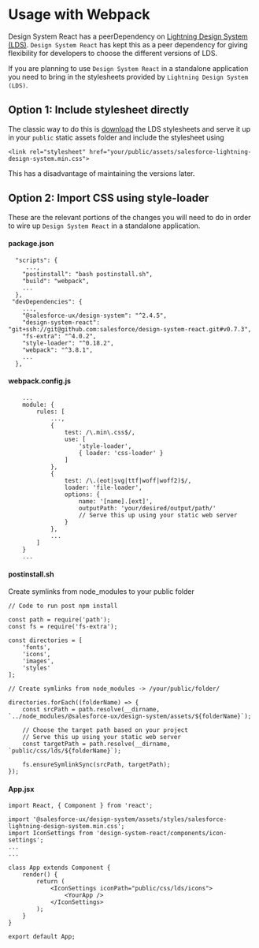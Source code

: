 # Usage with Webpack

Design System React has a peerDependency on [Lightning Design System (LDS)](https://github.com/salesforce-ux/design-system). `Design System React` has kept this as a peer dependency for giving flexibility for developers to choose the different versions of LDS.

If you are planning to use `Design System React` in a standalone application you need to bring in the stylesheets provided by `Lightning Design System (LDS)`.

## Option 1: Include stylesheet directly

The classic way to do this is [download](https://www.lightningdesignsystem.com/downloads) the LDS stylesheets and serve it up in your `public` static assets folder and include the stylesheet using

```
<link rel="stylesheet" href="your/public/assets/salesforce-lightning-design-system.min.css">
```

This has a disadvantage of maintaining the versions later.

## Option 2: Import CSS using style-loader

These are the relevant portions of the changes you will need to do in order to wire up `Design System React` in a standalone application.

#### package.json

```
  "scripts": {
     ...,
    "postinstall": "bash postinstall.sh",
    "build": "webpack",
    ...
  },
 "devDependencies": {
    ...,
    "@salesforce-ux/design-system": "^2.4.5",
    "design-system-react": "git+ssh://git@github.com:salesforce/design-system-react.git#v0.7.3",
    "fs-extra": "^4.0.2",
    "style-loader": "^0.18.2",
    "webpack": "^3.8.1",
    ...
  },
```


#### webpack.config.js

```
    ...
    module: {
        rules: [
            ...,
            {
                test: /\.min\.css$/,
                use: [
                    'style-loader',
                    { loader: 'css-loader' }
                ]
            },
            {
                test: /\.(eot|svg|ttf|woff|woff2)$/,
                loader: 'file-loader',
                options: {
                    name: '[name].[ext]',
                    outputPath: 'your/desired/output/path/'
                    // Serve this up using your static web server
                }
            },
            ...
        ]
    }
    ...
```

#### postinstall.sh

Create symlinks from node_modules to your public folder

```
// Code to run post npm install

const path = require('path');
const fs = require('fs-extra');

const directories = [
    'fonts',
    'icons',
    'images',
    'styles'
];

// Create symlinks from node_modules -> /your/public/folder/

directories.forEach((folderName) => {
    const srcPath = path.resolve(__dirname, `../node_modules/@salesforce-ux/design-system/assets/${folderName}`);

    // Choose the target path based on your project
    // Serve this up using your static web server
    const targetPath = path.resolve(__dirname, `public/css/lds/${folderName}`);

    fs.ensureSymlinkSync(srcPath, targetPath);
});
```

#### App.jsx

```
import React, { Component } from 'react';

import '@salesforce-ux/design-system/assets/styles/salesforce-lightning-design-system.min.css';
import IconSettings from 'design-system-react/components/icon-settings';
...
...

class App extends Component {
    render() {
        return (
            <IconSettings iconPath="public/css/lds/icons">
                <YourApp />
            </IconSettings>
        );
    }
}

export default App;
```
